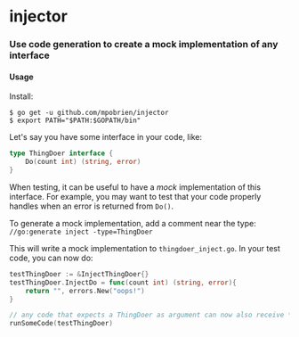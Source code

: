 # injector

### Use code generation to create a mock implementation of any interface

#### Usage

Install:

```
$ go get -u github.com/mpobrien/injector
$ export PATH="$PATH:$GOPATH/bin"
```

Let's say you have some interface in your code, like:

```go
type ThingDoer interface {
	Do(count int) (string, error)
}
```

When testing, it can be useful to have a _mock_ implementation of this interface.
For example, you may want to test that your code properly handles when an error is returned from `Do()`.

To generate a mock implementation, add a comment near the type:
`//go:generate inject -type=ThingDoer`

This will write a mock implementation to `thingdoer_inject.go`.
In your test code, you can now do:

```go
testThingDoer := &InjectThingDoer{}
testThingDoer.InjectDo = func(count int) (string, error){
	return "", errors.New("oops!")
}

// any code that expects a ThingDoer as argument can now also receive *InjectThingDoer.
runSomeCode(testThingDoer)
```
